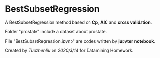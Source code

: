 # BestSubsetRegression
A BestSubsetRegression method based on **Cp**, **AIC** and **cross validation**.

Folder "prostate" include a dataset about prostate.

File "BestSubsetRegression.ipynb" are codes written by **jupyter notebook**.

Created by *Tuozhenliu* on *2020/3/14* for Datamining Homework.
